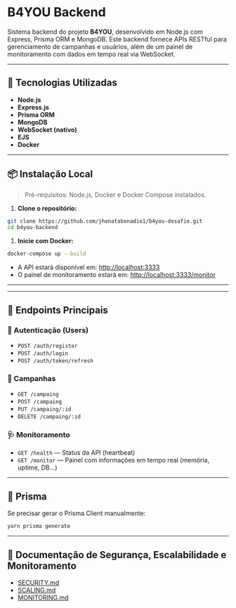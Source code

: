 # B4YOU Backend

Sistema backend do projeto **B4YOU**, desenvolvido em Node.js com Express, Prisma ORM e MongoDB. Este backend fornece APIs RESTful para gerenciamento de campanhas e usuários, além de um painel de monitoramento com dados em tempo real via WebSocket.

---

## 🧱 Tecnologias Utilizadas

- **Node.js**
- **Express.js**
- **Prisma ORM**
- **MongoDB**
- **WebSocket (nativo)**
- **EJS**
- **Docker**

---

## 📦 Instalação Local

> Pré-requisitos: Node.js, Docker e Docker Compose instalados.

1. **Clone o repositório:**

```bash
git clone https://github.com/jhonatabonadio1/b4you-desafio.git
cd b4you-backend
```

1. **Inicie com Docker:**

```bash
docker-compose up --build
```

- A API estará disponível em: [http://localhost:3333](http://localhost:3333)
- O painel de monitoramento estará em: [http://localhost:3333/monitor](http://localhost:3333/monitor)

---
---

## 📡 Endpoints Principais

### 🔐 Autenticação (Users)

- `POST /auth/register`
- `POST /auth/login`
- `POST /auth/token/refresh`

### 📢 Campanhas

- `GET /campaing`
- `POST /campaing`
- `PUT /campaing/:id`
- `DELETE /campaing/:id`

### 🩺 Monitoramento

- `GET /health` — Status da API (heartbeat)
- `GET /monitor` — Painel com informações em tempo real (memória, uptime, DB...)

---

## 🔄 Prisma

Se precisar gerar o Prisma Client manualmente:

```bash
yarn prisma generate
```

---

## 🔐 Documentação de Segurança, Escalabilidade e Monitoramento

- [SECURITY.md](./SECURITY.md)
- [SCALING.md](./SCALING.md)
- [MONITORING.md](./MONITORING.md)
